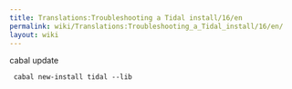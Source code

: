 ```yaml
---
title: Translations:Troubleshooting a Tidal install/16/en
permalink: wiki/Translations:Troubleshooting_a_Tidal_install/16/en/
layout: wiki
---
```


cabal update

` cabal new-install tidal --lib`
